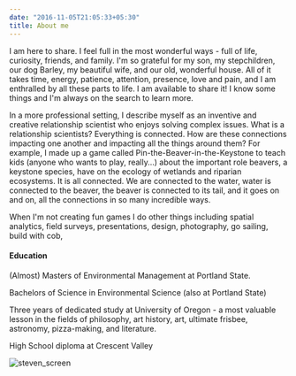 ```yaml
---
date: "2016-11-05T21:05:33+05:30"
title: About me
---
```


I am here to share. I feel full in the most wonderful ways - full of life, curiosity, friends, and family. I'm so grateful for my son, my stepchildren, our dog Barley, my beautiful wife, and our old, wonderful house. All of it takes time, energy, patience, attention, presence, love and pain, and I am enthralled by all these parts to life. I am available to share it! I know some things and I'm always on the search to learn more.

In a more professional setting, I describe myself as an inventive and creative relationship scientist who enjoys solving complex issues. What is a relationship scientists? Everything is connected. How are these connections impacting one another and impacting all the things around them? For example, I made up a game called Pin-the-Beaver-in-the-Keystone to teach kids (anyone who wants to play, really...) about the important role beavers, a keystone species, have on the ecology of wetlands and riparian ecosystems. It is all connected. We are connected to the water, water is connected to the beaver, the beaver is connected to its tail, and it goes on and on, all the connections in so many incredible ways. 

When I'm not creating fun games I do other things including spatial analytics, field surveys, presentations, design, photography, go sailing, build with cob, 

#### Education

(Almost) Masters of Environmental Management at Portland State.

Bachelors of Science in Environmental Science (also at Portland State)

Three years of dedicated study at University of Oregon - a most valuable lesson in the fields of philosophy, art history, art, ultimate frisbee, astronomy, pizza-making, and literature.

High School diploma at Crescent Valley

![steven_screen](/img/linkedinpic.JPG)
